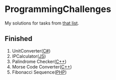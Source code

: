 # ProgrammingChallenges
My solutions for tasks from [that list](https://i.warosu.org/data/g/img/0555/27/1468274870962.png).
## Finished
1. UnitConverter([C#](UnitConverter-csharp/))
2. IPCalculator([JS](IPCalculator-javascript/))
3. Palindrome Checker([C++](https://gist.github.com/DawiDeX-Zero/8a8c87178cc5c601bbb8f13a6ae26b9e))
4. Morse Code Converter([C++](https://gist.github.com/DawiDeX-Zero/c39981e4659f71e59324a0214b1e44d9))
5. Fibonacci Sequence([PHP](https://gist.github.com/DawiDeX-Zero/2c97e452ea23eed3570404e2fe751c2b))
